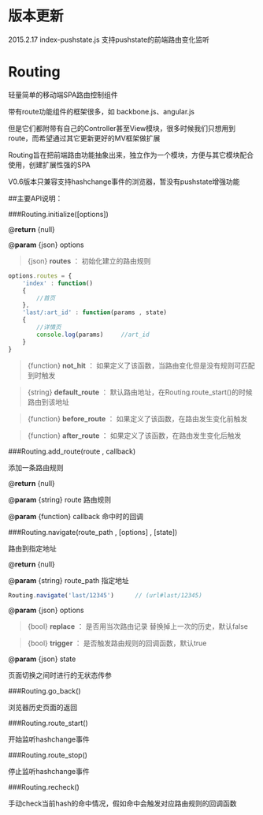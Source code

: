 版本更新
======
2015.2.17     index-pushstate.js  支持pushstate的前端路由变化监听


Routing
=======

轻量简单的移动端SPA路由控制组件


带有route功能组件的框架很多，如 backbone.js、angular.js

但是它们都附带有自己的Controller甚至View模块，很多时候我们只想用到route，而希望通过其它更新更好的MV框架做扩展

Routing旨在把前端路由功能抽象出来，独立作为一个模块，方便与其它模块配合使用，创建扩展性强的SPA

V0.6版本只兼容支持hashchange事件的浏览器，暂没有pushstate增强功能



##主要API说明：

###Routing.initialize([options])

@**return** {null} 

@**param** {json} options

>{json}  **routes** ： 初始化建立的路由规则

```javascript
options.routes = {
    'index' : function()
    {
        //首页
    },
    'last/:art_id' : function(params , state)
    {
        //详情页
        console.log(params)     //art_id
    }
}
```

>{function}  **not_hit** ： 如果定义了该函数，当路由变化但是没有规则可匹配到时触发

>{string}  **default_route** ： 默认路由地址，在Routing.route_start()的时候路由到该地址

>{function}  **before_route** ： 如果定义了该函数，在路由发生变化前触发

>{function}  **after_route** ： 如果定义了该函数，在路由发生变化后触发


###Routing.add_route(route , callback)

添加一条路由规则

@**return** {null} 

@**param** {string} route   路由规则

@**param** {function} callback   命中时的回调


###Routing.navigate(route_path , [options] , [state])

路由到指定地址

@**return** {null} 

@**param** {string} route_path   指定地址

```javascript
Routing.navigate('last/12345')      // (url#last/12345)
```

@**param** {json} options

>{bool}  **replace** ： 是否用当次路由记录 替换掉上一次的历史，默认false

>{bool}  **trigger** ： 是否触发路由规则的回调函数，默认true

@**param** {json} state

页面切换之间时进行的无状态传参


###Routing.go_back()

浏览器历史页面的返回

###Routing.route_start()

开始监听hashchange事件

###Routing.route_stop()

停止监听hashchange事件

###Routing.recheck()

手动check当前hash的命中情况，假如命中会触发对应路由规则的回调函数
